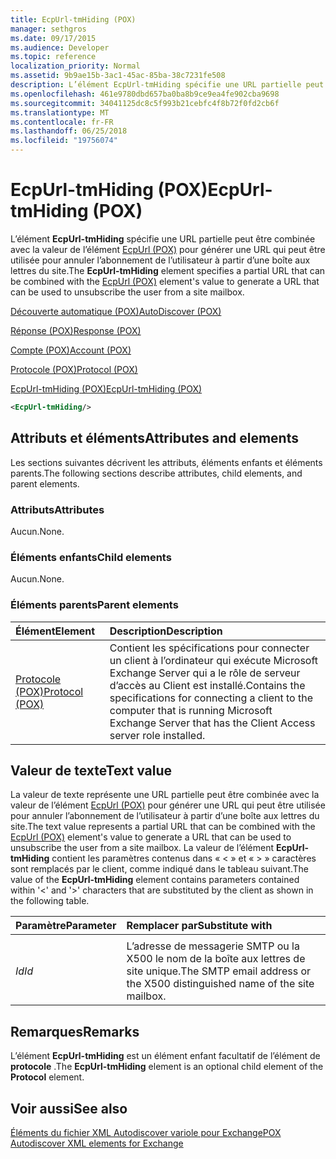 ```yaml
---
title: EcpUrl-tmHiding (POX)
manager: sethgros
ms.date: 09/17/2015
ms.audience: Developer
ms.topic: reference
localization_priority: Normal
ms.assetid: 9b9ae15b-3ac1-45ac-85ba-38c7231fe508
description: L’élément EcpUrl-tmHiding spécifie une URL partielle peut être combinée avec la valeur de l’élément EcpUrl (POX) pour générer une URL qui peut être utilisée pour annuler l’abonnement de l’utilisateur à partir d’une boîte aux lettres du site.
ms.openlocfilehash: 461e9780dbd657ba0ba8b9ce9ea4fe902cba9698
ms.sourcegitcommit: 34041125dc8c5f993b21cebfc4f8b72f0fd2cb6f
ms.translationtype: MT
ms.contentlocale: fr-FR
ms.lasthandoff: 06/25/2018
ms.locfileid: "19756074"
---
```

# <a name="ecpurl-tmhiding-pox"></a><span data-ttu-id="a62ac-103">EcpUrl-tmHiding (POX)</span><span class="sxs-lookup"><span data-stu-id="a62ac-103">EcpUrl-tmHiding (POX)</span></span>

<span data-ttu-id="a62ac-104">L’élément **EcpUrl-tmHiding** spécifie une URL partielle peut être combinée avec la valeur de l’élément [EcpUrl (POX)](ecpurl-pox.md) pour générer une URL qui peut être utilisée pour annuler l’abonnement de l’utilisateur à partir d’une boîte aux lettres du site.</span><span class="sxs-lookup"><span data-stu-id="a62ac-104">The **EcpUrl-tmHiding** element specifies a partial URL that can be combined with the [EcpUrl (POX)](ecpurl-pox.md) element's value to generate a URL that can be used to unsubscribe the user from a site mailbox.</span></span> 
  
[<span data-ttu-id="a62ac-105">Découverte automatique (POX)</span><span class="sxs-lookup"><span data-stu-id="a62ac-105">AutoDiscover (POX)</span></span>](autodiscover-pox.md)
  
[<span data-ttu-id="a62ac-106">Réponse (POX)</span><span class="sxs-lookup"><span data-stu-id="a62ac-106">Response (POX)</span></span>](response-pox.md)
  
[<span data-ttu-id="a62ac-107">Compte (POX)</span><span class="sxs-lookup"><span data-stu-id="a62ac-107">Account (POX)</span></span>](account-pox.md)
  
[<span data-ttu-id="a62ac-108">Protocole (POX)</span><span class="sxs-lookup"><span data-stu-id="a62ac-108">Protocol (POX)</span></span>](protocol-pox.md)
  
[<span data-ttu-id="a62ac-109">EcpUrl-tmHiding (POX)</span><span class="sxs-lookup"><span data-stu-id="a62ac-109">EcpUrl-tmHiding (POX)</span></span>](ecpurl-tmhiding-pox.md)
  
```XML
<EcpUrl-tmHiding/>
```

## <a name="attributes-and-elements"></a><span data-ttu-id="a62ac-110">Attributs et éléments</span><span class="sxs-lookup"><span data-stu-id="a62ac-110">Attributes and elements</span></span>

<span data-ttu-id="a62ac-111">Les sections suivantes décrivent les attributs, éléments enfants et éléments parents.</span><span class="sxs-lookup"><span data-stu-id="a62ac-111">The following sections describe attributes, child elements, and parent elements.</span></span>
  
### <a name="attributes"></a><span data-ttu-id="a62ac-112">Attributs</span><span class="sxs-lookup"><span data-stu-id="a62ac-112">Attributes</span></span>

<span data-ttu-id="a62ac-113">Aucun.</span><span class="sxs-lookup"><span data-stu-id="a62ac-113">None.</span></span>
  
### <a name="child-elements"></a><span data-ttu-id="a62ac-114">Éléments enfants</span><span class="sxs-lookup"><span data-stu-id="a62ac-114">Child elements</span></span>

<span data-ttu-id="a62ac-115">Aucun.</span><span class="sxs-lookup"><span data-stu-id="a62ac-115">None.</span></span>
  
### <a name="parent-elements"></a><span data-ttu-id="a62ac-116">Éléments parents</span><span class="sxs-lookup"><span data-stu-id="a62ac-116">Parent elements</span></span>

|<span data-ttu-id="a62ac-117">**Élément**</span><span class="sxs-lookup"><span data-stu-id="a62ac-117">**Element**</span></span>|<span data-ttu-id="a62ac-118">**Description**</span><span class="sxs-lookup"><span data-stu-id="a62ac-118">**Description**</span></span>|
|:-----|:-----|
|[<span data-ttu-id="a62ac-119">Protocole (POX)</span><span class="sxs-lookup"><span data-stu-id="a62ac-119">Protocol (POX)</span></span>](protocol-pox.md) <br/> |<span data-ttu-id="a62ac-120">Contient les spécifications pour connecter un client à l’ordinateur qui exécute Microsoft Exchange Server qui a le rôle de serveur d’accès au Client est installé.</span><span class="sxs-lookup"><span data-stu-id="a62ac-120">Contains the specifications for connecting a client to the computer that is running Microsoft Exchange Server that has the Client Access server role installed.</span></span>  <br/> |
   
## <a name="text-value"></a><span data-ttu-id="a62ac-121">Valeur de texte</span><span class="sxs-lookup"><span data-stu-id="a62ac-121">Text value</span></span>

<span data-ttu-id="a62ac-122">La valeur de texte représente une URL partielle peut être combinée avec la valeur de l’élément [EcpUrl (POX)](ecpurl-pox.md) pour générer une URL qui peut être utilisée pour annuler l’abonnement de l’utilisateur à partir d’une boîte aux lettres du site.</span><span class="sxs-lookup"><span data-stu-id="a62ac-122">The text value represents a partial URL that can be combined with the [EcpUrl (POX)](ecpurl-pox.md) element's value to generate a URL that can be used to unsubscribe the user from a site mailbox.</span></span> <span data-ttu-id="a62ac-123">La valeur de l’élément **EcpUrl-tmHiding** contient les paramètres contenus dans « < » et « > » caractères sont remplacés par le client, comme indiqué dans le tableau suivant.</span><span class="sxs-lookup"><span data-stu-id="a62ac-123">The value of the **EcpUrl-tmHiding** element contains parameters contained within '<' and '>' characters that are substituted by the client as shown in the following table.</span></span> 
  
|<span data-ttu-id="a62ac-124">**Paramètre**</span><span class="sxs-lookup"><span data-stu-id="a62ac-124">**Parameter**</span></span>|<span data-ttu-id="a62ac-125">**Remplacer par**</span><span class="sxs-lookup"><span data-stu-id="a62ac-125">**Substitute with**</span></span>|
|:-----|:-----|
| <span data-ttu-id="a62ac-126">
  _Id_</span><span class="sxs-lookup"><span data-stu-id="a62ac-126">_Id_</span></span> <br/> |<span data-ttu-id="a62ac-127">L’adresse de messagerie SMTP ou la X500 le nom de la boîte aux lettres de site unique.</span><span class="sxs-lookup"><span data-stu-id="a62ac-127">The SMTP email address or the X500 distinguished name of the site mailbox.</span></span>  <br/> |
   
## <a name="remarks"></a><span data-ttu-id="a62ac-128">Remarques</span><span class="sxs-lookup"><span data-stu-id="a62ac-128">Remarks</span></span>

<span data-ttu-id="a62ac-129">L’élément **EcpUrl-tmHiding** est un élément enfant facultatif de l’élément de **protocole** .</span><span class="sxs-lookup"><span data-stu-id="a62ac-129">The **EcpUrl-tmHiding** element is an optional child element of the **Protocol** element.</span></span> 
  
## <a name="see-also"></a><span data-ttu-id="a62ac-130">Voir aussi</span><span class="sxs-lookup"><span data-stu-id="a62ac-130">See also</span></span>



[<span data-ttu-id="a62ac-131">Éléments du fichier XML Autodiscover variole pour Exchange</span><span class="sxs-lookup"><span data-stu-id="a62ac-131">POX Autodiscover XML elements for Exchange</span></span>](pox-autodiscover-xml-elements-for-exchange.md)

